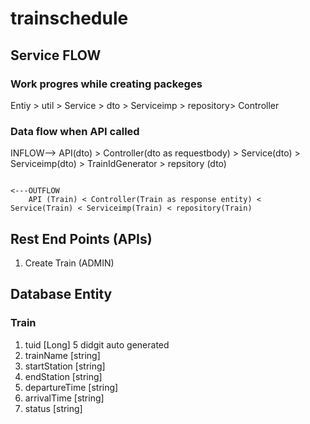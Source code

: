 # trainschedule

## Service FLOW

### Work progres while creating packeges
Entiy > util > Service > dto > Serviceimp > repository>  Controller

### Data flow when API called
INFLOW-->
        API(dto) > Controller(dto as requestbody) > Service(dto) > Serviceimp(dto) > TrainIdGenerator > repsitory (dto)

                                                                                                                   <---OUTFLOW
        API (Train) < Controller(Train as response entity) < Service(Train) < Serviceimp(Train) < repository(Train)

## Rest End Points (APIs)

1. Create Train (ADMIN)

## Database Entity

### Train

1. tuid [Long] 5 didgit auto generated
2. trainName [string]
3. startStation [string]
4. endStation [string]
5. departureTime [string]
6. arrivalTime [string]
7. status [string]
